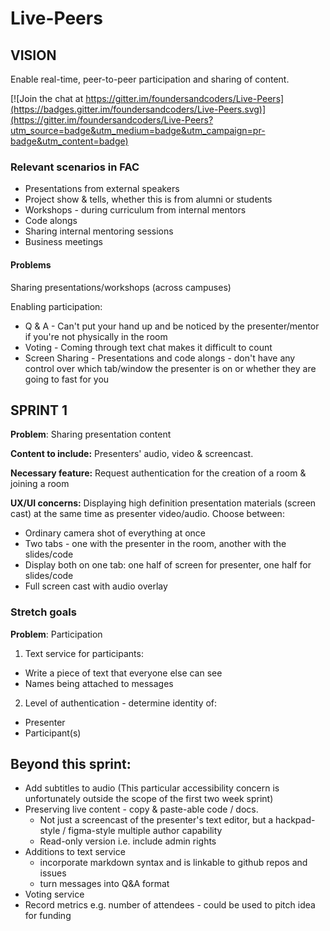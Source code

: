 # Live-Peers

## VISION

Enable real-time, peer-to-peer participation and sharing of content.

[![Join the chat at https://gitter.im/foundersandcoders/Live-Peers](https://badges.gitter.im/foundersandcoders/Live-Peers.svg)](https://gitter.im/foundersandcoders/Live-Peers?utm_source=badge&utm_medium=badge&utm_campaign=pr-badge&utm_content=badge)

### Relevant scenarios in FAC
+ Presentations from external speakers
+ Project show & tells, whether this is from alumni or students
+ Workshops - during curriculum from internal mentors
+ Code alongs
+ Sharing internal mentoring sessions
+ Business meetings

#### Problems
Sharing presentations/workshops (across campuses)

Enabling participation:
+ Q & A - Can't put your hand up and be noticed by the presenter/mentor if you're not physically in the room
+ Voting - Coming through text chat makes it difficult to count
+ Screen Sharing - Presentations and code alongs - don't have any control over which tab/window the presenter is on or whether they are going to fast for you

## SPRINT 1
**Problem**: Sharing presentation content

**Content to include:** Presenters' audio, video & screencast.

**Necessary feature:** Request authentication for the creation of a room & joining a room

**UX/UI concerns:** Displaying high definition presentation materials (screen cast) at the same time as presenter video/audio. Choose between:
+ Ordinary camera shot of everything at once
+ Two tabs - one with the presenter in the room, another with the slides/code
+ Display both on one tab: one half of screen for presenter, one half for slides/code
+ Full screen cast with audio overlay

### Stretch goals
**Problem**: Participation
1. Text service for participants:
  + Write a piece of text that everyone else can see
  + Names being attached to messages
2. Level of authentication - determine identity of:
  + Presenter
  + Participant(s)

## Beyond this sprint:
+ Add subtitles to audio (This particular accessibility concern is unfortunately outside the scope of the first two week sprint)
+ Preserving live content - copy & paste-able code / docs.
  + Not just a screencast of the presenter's text editor, but a hackpad-style / figma-style multiple author capability
  + Read-only version i.e. include admin rights
+ Additions to text service
  + incorporate markdown syntax and is linkable to github repos and issues
  + turn messages into Q&A format
+ Voting service
+ Record metrics e.g. number of attendees - could be used to pitch idea for funding
